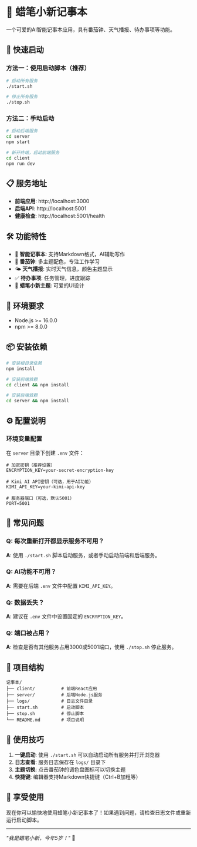 # 🌟 蜡笔小新记事本

一个可爱的AI智能记事本应用，具有番茄钟、天气播报、待办事项等功能。

## 🚀 快速启动

### 方法一：使用启动脚本（推荐）

```bash
# 启动所有服务
./start.sh

# 停止所有服务
./stop.sh
```

### 方法二：手动启动

```bash
# 启动后端服务
cd server
npm start

# 新开终端，启动前端服务
cd client
npm run dev
```

## 📋 服务地址

- **前端应用**: http://localhost:3000
- **后端API**: http://localhost:5001
- **健康检查**: http://localhost:5001/health

## 🛠️ 功能特性

- 📝 **智能记事本**: 支持Markdown格式，AI辅助写作
- 🍅 **番茄钟**: 多主题配色，专注工作学习
- 🌤️ **天气播报**: 实时天气信息，颜色主题显示
- ✅ **待办事项**: 任务管理，进度跟踪
- 🎨 **蜡笔小新主题**: 可爱的UI设计

## 🔧 环境要求

- Node.js >= 16.0.0
- npm >= 8.0.0

## 📦 安装依赖

```bash
# 安装根目录依赖
npm install

# 安装前端依赖
cd client && npm install

# 安装后端依赖
cd server && npm install
```

## ⚙️ 配置说明

### 环境变量配置

在 `server` 目录下创建 `.env` 文件：

```env
# 加密密钥（推荐设置）
ENCRYPTION_KEY=your-secret-encryption-key

# Kimi AI API密钥（可选，用于AI功能）
KIMI_API_KEY=your-kimi-api-key

# 服务器端口（可选，默认5001）
PORT=5001
```

## 🐛 常见问题

### Q: 每次重新打开都显示服务不可用？
**A**: 使用 `./start.sh` 脚本启动服务，或者手动启动前端和后端服务。

### Q: AI功能不可用？
**A**: 需要在后端 `.env` 文件中配置 `KIMI_API_KEY`。

### Q: 数据丢失？
**A**: 建议在 `.env` 文件中设置固定的 `ENCRYPTION_KEY`。

### Q: 端口被占用？
**A**: 检查是否有其他服务占用3000或5001端口，使用 `./stop.sh` 停止服务。

## 📁 项目结构

```
记事本/
├── client/          # 前端React应用
├── server/          # 后端Node.js服务
├── logs/            # 日志文件目录
├── start.sh         # 启动脚本
├── stop.sh          # 停止脚本
└── README.md        # 项目说明
```

## 🎯 使用技巧

1. **一键启动**: 使用 `./start.sh` 可以自动启动所有服务并打开浏览器
2. **日志查看**: 服务日志保存在 `logs/` 目录下
3. **主题切换**: 点击番茄钟的调色盘图标可以切换主题
4. **快捷键**: 编辑器支持Markdown快捷键（Ctrl+B加粗等）

## 🌟 享受使用

现在你可以愉快地使用蜡笔小新记事本了！如果遇到问题，请检查日志文件或重新运行启动脚本。

---

*"我是蜡笔小新，今年5岁！"* 🎨